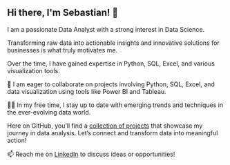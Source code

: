 ## Hi there, I'm Sebastian! 👋

I am a passionate Data Analyst with a strong interest in Data Science.

Transforming raw data into actionable insights and innovative solutions for businesses is what truly motivates me.

Over the time, I have gained expertise in Python, SQL, Excel, and various visualization tools.

🤝 I am eager to collaborate on projects involving Python, SQL, Excel, and data visualization using tools like Power BI and Tableau.

👨‍💻 In my free time, I stay up to date with emerging trends and techniques in the ever-evolving data world.

Here on GitHub, you’ll find a [collection of projects](https://github.com/seb-bange/unicorn_project) that showcase my journey in data analysis. Let’s connect and transform data into meaningful action!

📫 Reach me on [LinkedIn](https://www.linkedin.com/in/sebastian-bangemann/) to discuss ideas or opportunities!

<!--
**seb-bange/seb-bange** is a ✨ _special_ ✨ repository because its `README.md` (this file) appears on your GitHub profile.

Here are some ideas to get you started:

- 🔭 I’m currently working on ...
- 🌱 I’m currently learning ...
- 👯 I’m looking to collaborate on ...
- 🤔 I’m looking for help with ...
- 💬 Ask me about ...
- 📫 How to reach me: ...
- 😄 Pronouns: ...
- ⚡ Fun fact: ...
-->
